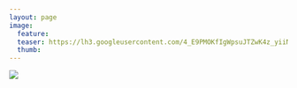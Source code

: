 ```yaml
---
layout: page
image:
  feature:
  teaser: https://lh3.googleusercontent.com/4_E9PMOKfIgWpsuJTZwK4z_yiiNJXW8tKBjGGDEN98s=w245-h163-no
  thumb:
---
```


![](https://lh3.googleusercontent.com/ganFmZiKClS3mh_QiLyIHRbDgh-misncRI_UjGw7PZI=w800)

